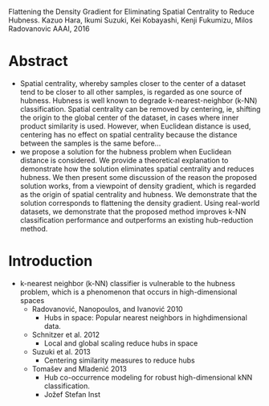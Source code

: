 Flattening the Density Gradient for Eliminating Spatial Centrality
  to Reduce Hubness.
Kazuo Hara, Ikumi Suzuki, Kei Kobayashi, Kenji Fukumizu, Milos Radovanovic
AAAI, 2016

# Abstract

* Spatial centrality, whereby samples closer to the center of a dataset tend to
  be closer to all other samples, is regarded as one source of hubness. Hubness
  is well known to degrade k-nearest-neighbor (k-NN) classification. Spatial
  centrality can be removed by centering, ie, shifting the origin to the global
  center of the dataset, in cases where inner product similarity is used.
  However, when Euclidean distance is used, centering has no effect on spatial
  centrality because the distance between the samples is the same before...
* we propose a solution for the hubness problem when Euclidean distance is
  considered. We provide a theoretical explanation to demonstrate how the
  solution eliminates spatial centrality and reduces hubness. We then present
  some discussion of the reason the proposed solution works, from a viewpoint
  of density gradient, which is regarded as the origin of spatial centrality
  and hubness. We demonstrate that the solution corresponds to flattening the
  density gradient. Using real-world datasets, we demonstrate that the proposed
  method improves k-NN classification performance and outperforms an existing
  hub-reduction method.

# Introduction

* k-nearest neighbor (k-NN) classifier is vulnerable to the hubness problem,
  which is a phenomenon that occurs in high-dimensional spaces
  * Radovanović, Nanopoulos, and Ivanović 2010
    * Hubs in space: Popular nearest neighbors in highdimensional data.
  * Schnitzer et al. 2012
    * Local and global scaling reduce hubs in space
  * Suzuki et al. 2013
    * Centering similarity measures to reduce hubs
  * Tomašev and Mladenić 2013
    * Hub co-occurrence modeling
      for robust high-dimensional kNN classification.
    * Jožef Stefan Inst
